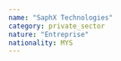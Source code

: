 ```yaml
---
name: "SaphX Technologies"
category: private_sector
nature: "Entreprise"
nationality: MYS
---
```

    